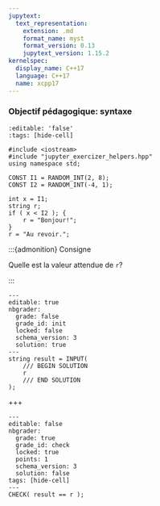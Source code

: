 ```yaml
---
jupytext:
  text_representation:
    extension: .md
    format_name: myst
    format_version: 0.13
    jupytext_version: 1.15.2
kernelspec:
  display_name: C++17
  language: C++17
  name: xcpp17
---
```


### Objectif pédagogique: syntaxe

```{code-cell}
:editable: 'false'
:tags: [hide-cell]

#include <iostream>
#include "jupyter_exercizer_helpers.hpp"
using namespace std;

CONST I1 = RANDOM_INT(2, 8);
CONST I2 = RANDOM_INT(-4, 1);
```

```{code-cell}
int x = I1;
string r;
if ( x < I2 ); {
    r = "Bonjour!";
}
r = "Au revoir.";
```

:::{admonition} Consigne

Quelle est la valeur attendue de `r`?

:::

```{code-cell}
---
editable: true
nbgrader:
  grade: false
  grade_id: init
  locked: false
  schema_version: 3
  solution: true
---
string result = INPUT(
    /// BEGIN SOLUTION
    r
    /// END SOLUTION
);
```

+++

```{code-cell}
---
editable: false
nbgrader:
  grade: true
  grade_id: check
  locked: true
  points: 1
  schema_version: 3
  solution: false
tags: [hide-cell]
---
CHECK( result == r );
```